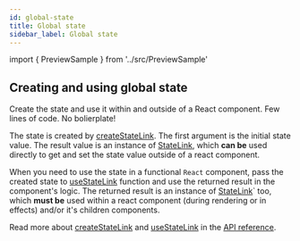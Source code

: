 ```yaml
---
id: global-state
title: Global state
sidebar_label: Global state
---
```


import { PreviewSample } from '../src/PreviewSample'

## Creating and using global state

Create the state and use it within and outside of a React component. Few lines of code. No bolierplate!

<PreviewSample example="global-getting-started" />

The state is created by [createStateLink](typedoc-hookstate-core#createstatelink). The first argument is the initial state value. The result value is an instance of [StateLink](typedoc-hookstate-core#interfacesstatelinkmd),
which **can be** used directly to get and set the state value outside of a react component.

When you need to use the state in a functional `React` component,
pass the created state to [useStateLink](typedoc-hookstate-core#usestatelink) function
and use the returned result in the component's logic.
The returned result is an instance of [StateLink](typedoc-hookstate-core#interfacesstatelinkmd)` too,
which **must be** used within a react component (during rendering
or in effects) and/or it's children components.

Read more about [createStateLink](typedoc-hookstate-core#createstatelink) and [useStateLink](typedoc-hookstate-core#usestatelink) in the [API reference](typedoc-hookstate-core).

